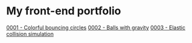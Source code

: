 # My front-end portfolio

[0001 - Colorful bouncing circles](https://codepen.io/tianxinxie/pen/xQpamX)
[0002 - Balls with gravity](https://codepen.io/tianxinxie/pen/xQpeWd)
[0003 - Elastic collision simulation](https://codepen.io/tianxinxie/pen/jQzjRZ)